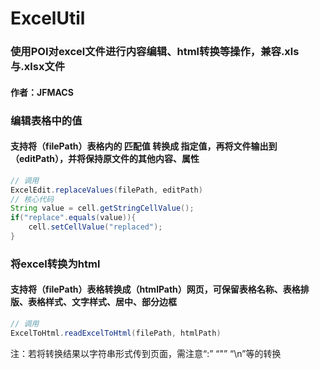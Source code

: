 # ExcelUtil
### 使用POI对excel文件进行内容编辑、html转换等操作，兼容.xls与.xlsx文件
#### 作者：JFMACS  
  
  
### 编辑表格中的值
#### 支持将（filePath）表格内的 匹配值 转换成 指定值，再将文件输出到（editPath），并将保持原文件的其他内容、属性
```java
// 调用
ExcelEdit.replaceValues(filePath, editPath)
// 核心代码
String value = cell.getStringCellValue();
if("replace".equals(value)){
	cell.setCellValue("replaced");
}
```
  
### 将excel转换为html
#### 支持将（filePath）表格转换成（htmlPath）网页，可保留表格名称、表格排版、表格样式、文字样式、居中、部分边框
```java
// 调用
ExcelToHtml.readExcelToHtml(filePath, htmlPath)
```
注：若将转换结果以字符串形式传到页面，需注意“:” “"” “\n”等的转换
